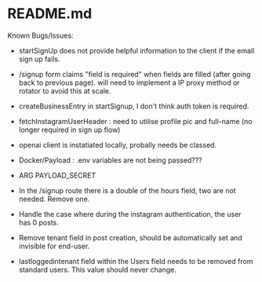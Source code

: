 # README.md

Known Bugs/Issues:
- startSignUp does not provide helpful information to the client if the email sign up fails.
- /signup form claims "field is required" when fields are filled (after going back to previous page).
will need to implement a IP proxy method or rotator to avoid this at scale.
- createBusinessEntry in startSignup, I don't think auth token is required.

- fetchInstagramUserHeader : need to utilise profile pic and full-name (no longer required in sign up flow)

- openai client is instatiated locally, probally needs be classed.

- Docker/Payload : .env variables are not being passed???
- ARG PAYLOAD_SECRET 

- In the /signup route there is a double of the hours field, two are not needed. Remove one.

- Handle the case where during the instagram authentication, the user has 0 posts.

- Remove tenant field in post creation, should be automatically set and invisible for end-user.

- lastloggedintenant field within the Users field needs to be removed from standard users. This value should never change. 

